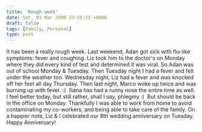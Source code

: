 ```yaml
---
title: 'Rough week'
date: Sat, 01 Mar 2008 23:55:23 +0000
draft: false
tags: [Family, Personal]
type: post
---
```


It has been a really rough week. Last weekend, Adan got sick with flu-like symptoms: fever and coughing. Liz took him to the doctor's on Monday where they did every kind of test and determined it was viral. So Adan was out of school Monday & Tuesday. Then Tuesday night I had a fever and felt under the weather too. Wednesday night, Liz had a fever and was knocked off her feet all day Thursday. Then last night, Marco woke up twice and was burning up with fever. :(  Iliana has had a runny nose the entire time as well. I feel better today, but still rather, shall I say, phlegmy :)  But should be back in the office on Monday. Thankfully I was able to work from home to avoid contaminating my co-workers, and being able to take care of the family. On a happier note, Liz & I celebrated our 8th wedding anniversary on Tuesday.  Happy Anniversary!
